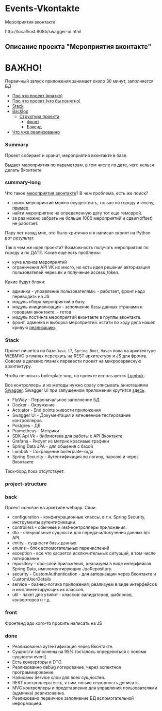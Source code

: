 # Events-Vkontakte

Мероприятия вконтакте

http://localhost:8085/swagger-ui.html

<h2>Описание проекта "Мероприятия вконтакте"</h2>
<h1>ВАЖНО!</h1>
Первичный запуск приложения занимает около 30 минут, заполняется БД 

- [Про что проект (кратко)](#summary)
- [Про что проект (что бы понятно)](#summary-long)
- [Stack](#stack)
- [Backlog](#backlog)
  - [Структура проекта](#project-structure)
    - [фронт](#front)
    - [Бэкенд](#back)
- [Что уже реализованно](#done)


### Summary

Проект собирает и хранит, мероприятия вконтакте в базе.

Выдает мероприятия по параметрам, в том числе по дате, чего нельзя делать Вконтакте


### summary-long

Что такое [мероприятия вконтакте](https://postium.ru/kak-sozdat-i-oformit-meropriyatie-vkontakte/)?
В чем проблема, есть же поиск?

* поиск мероприятий можно осуществить, только по городу и ключу, [пример](https://vk.com/groups?act=catalog&c%5Bcity%5D=1&c%5Bnot_safe%5D=1&c%5Bper_page%5D=40&c%5Bsection%5D=communities&c%5Bskip_catalog%5D=1&c%5Btype%5D=3).
* найти мероприятие на определенную дату тот еще геморрой.
* за раз можно забрать не больше 1000 мероприятий и сдвиг(offset) не работает.

Пару лет назад мне, это было критично и я написал скрипт на Python вот [результат](https://vk.com/all_event_vk_msk).

Так в чем же идея проекта? Возможность получать мероприятия по городу и по ДАТЕ. 
Какие еще есть проблемы:

* куча клонов мероприятий
* ограничения API VK их много, но есть идея решения авторизация пользователей через вк и получение access_token.

Какие будут блоки:

* админка - управление пользователями. - работает, фронт надо переводить на JS
* модуль сбора мероприятий в базу.
* модуль инициализации - заполнение базы данных странами и городами вконтакте. - готов
* модуль постинга мероприятий вконтакте в группы вконтакте.
* фронт, админка и выборка мероприятий.
 кстати по ходу дела нашел кривую [реализацию](https://vkevent.ru).

### Stack

Проект пишется на базе `Java 17`, `Spring Boot`, `Maven` пока на архитектуре WEBMVC в планах переехать на REST архитектуру и JS для фронта.
Совсем в далеких планах перевести проект на микросервисную архитектуру.

Чтобы не писать boilerplate-код, на проекте используется [Lombok](https://projectlombok.org/features/all).

Все контроллеры и их методы нужно сразу описывать аннотациями [Swagger](https://docs.swagger.io/swagger-core/v1.5.0/apidocs/allclasses-noframe.html).
Swagger UI при запущенном приложении крутится [здесь](http://localhost:8085/swagger-ui.html).

* FlyWay - Первоначальное заполнение БД
* Docker - Окружение
* Actuator - End points живости приложения
* Swagger UI - Документация и мгновенное тестирование контроллеров
* Postgres - ДБ
* Prometheus - Метрики
* SDK Api Vk - библиотека для работы с API Вконтакте
* Grafana - Рисует из метрик красивые графики
* Spring Data JPA - для общения с базой
* Lombok - Сокращение boilerplate-кода
* Spring Security - Аутентификация по логину, паролю и через Вконтакте

Таск-борд пока отсутствует.

### project-structure

### back

Проект основан на архетипе webapp.
Слои:

* configuration - конфигурационные классы, в т.ч. Spring Security, инструменты аутентификации.
* controllers - обычные и rest-контроллеры приложения.
* dto - специальные сущности для передачи/получения данных в/с API.
* entity - сущности базы данных.
* enums - блок вспомогательных перечислений
* exception - все что касается исключительных ситуаций, в том числе логирование
* repository - dao-слой приложения, реализуем в виде интерфейсов Spring Data, имплементирующих JpaRepository.
* security - CustomAuthentication - для авторизации через Вконтакте и CustomUserDetails
* service - бизнес-логика приложения, реализуем в виде интерфейсов и имплементирующих их классов.
* util - пакет для утилит - классов: валидаторов, шаблонов, конверторов и т.д.


### front
Фронтенд адо кого-то просить написать на JS

### done

* Реализованна аутентификация через Вконтакте.
* Сущности заполнены на 95% (осталось определиться с полями сущности event).
* Есть конверторы и DTO.
* Реализованно debug логирование, через аспектное программирование.
* Написаны Service слои для всех сущностей.
* REST контроллеры есть, к ним только секюрность дописать.
* MVC контроллеры и представление для управления пользователями (админка) реализованна.
* Реализовано первичное заполнение БД вспомогательной информацией.
